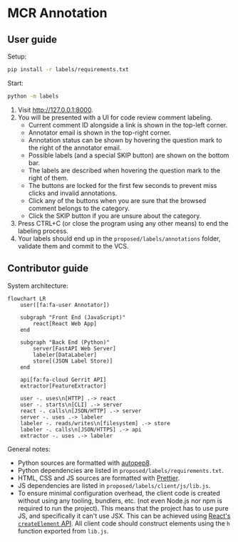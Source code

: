 # MCR Annotation

## User guide

Setup:

```bash
pip install -r labels/requirements.txt
```

Start:

```bash
python -m labels
```

1. Visit http://127.0.0.1:8000.
2. You will be presented with a UI for code review comment labeling.
   - Current comment ID alongside a link is shown in the top-left corner.
   - Annotator email is shown in the top-right corner.
   - Annotation status can be shown by hovering the question mark to the right of the annotator email.
   - Possible labels (and a special SKIP button) are shown on the bottom bar.
   - The labels are described when hovering the question mark to the right of them.
   - The buttons are locked for the first few seconds to prevent miss clicks and invalid annotations.
   - Click any of the buttons when you are sure that the browsed comment belongs to the category.
   - Click the SKIP button if you are unsure about the category.
3. Press CTRL+C (or close the program using any other means) to end the labeling process.
4. Your labels should end up in the `proposed/labels/annotations` folder, validate them and commit to the VCS.

## Contributor guide

System architecture:

```mermaid
flowchart LR
    user([fa:fa-user Annotator])

    subgraph "Front End (JavaScript)"
        react[React Web App]
    end

    subgraph "Back End (Python)"
        server[FastAPI Web Server]
        labeler[DataLabeler]
        store[(JSON Label Store)]
    end

    api[fa:fa-cloud Gerrit API]
    extractor[FeatureExtractor]

    user -. uses\n[HTTP] .-> react
    user -. starts\n[CLI] .-> server
    react -. calls\n[JSON/HTTP] .-> server
    server -. uses .-> labeler
    labeler -. reads/writes\n[filesystem] .-> store
    labeler -. calls\n[JSON/HTTPS] .-> api
    extractor -. uses .-> labeler
```

General notes:

- Python sources are formatted with [autopep8](https://pypi.org/project/autopep8).
- Python dependencies are listed in `proposed/labels/requirements.txt`.
- HTML, CSS and JS sources are formatted with [Prettier](https://prettier.io).
- JS dependencies are listed in `proposed/labels/client/js/lib.js`.
- To ensure minimal configuration overhead, the client code is created without using any tooling, bundlers, etc. (not even Node.js nor npm is required to run the project). This means that the project has to use pure JS, and specifically it can't use JSX. This can be achieved using [React&#39;s `createElement` API](https://react.dev/reference/react/createElement#creating-an-element-without-jsx). All client code should construct elements using the `h` function exported from `lib.js`.
